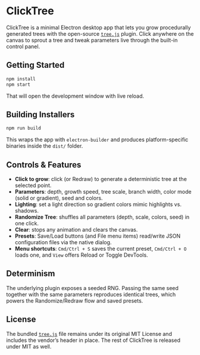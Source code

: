 # ClickTree

ClickTree is a minimal Electron desktop app that lets you grow procedurally generated trees with the open-source [`tree.js`](vendor/tree.js) plugin. Click anywhere on the canvas to sprout a tree and tweak parameters live through the built-in control panel.

## Getting Started

```bash
npm install
npm start
```

That will open the development window with live reload.

## Building Installers

```bash
npm run build
```

This wraps the app with `electron-builder` and produces platform-specific binaries inside the `dist/` folder.

## Controls & Features

- **Click to grow**: click (or Redraw) to generate a deterministic tree at the selected point.
- **Parameters**: depth, growth speed, tree scale, branch width, color mode (solid or gradient), seed and colors.
- **Lighting**: set a light direction so gradient colors mimic highlights vs. shadows.
- **Randomize Tree**: shuffles all parameters (depth, scale, colors, seed) in one click.
- **Clear**: stops any animation and clears the canvas.
- **Presets**: Save/Load buttons (and File menu items) read/write JSON configuration files via the native dialog.
- **Menu shortcuts**: `Cmd/Ctrl + S` saves the current preset, `Cmd/Ctrl + O` loads one, and `View` offers Reload or Toggle DevTools.

## Determinism

The underlying plugin exposes a seeded RNG. Passing the same seed together with the same parameters reproduces identical trees, which powers the Randomize/Redraw flow and saved presets.

## License

The bundled [`tree.js`](vendor/tree.js) file remains under its original MIT License and includes the vendor’s header in place. The rest of ClickTree is released under MIT as well.
